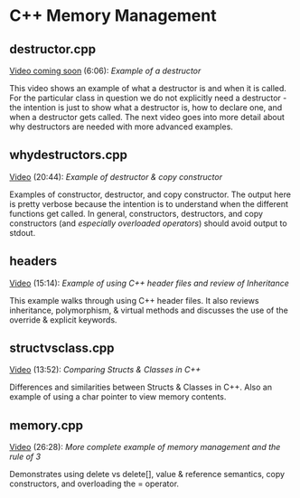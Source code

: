 # C++ Memory Management

## destructor.cpp

[Video coming soon](https://youtu.be/QJZsHWZ3xS4) (6:06): *Example of a destructor*

This video shows an example of what a destructor is and when it is called.  For the particular class in question we do not explicitly need a destructor - the intention is just to show what a destructor is, how to declare one, and when a destructor gets called.  The next video goes into more detail about why destructors are needed with more advanced examples.  

## whydestructors.cpp

[Video](https://youtu.be/M48fMs8LAkg) (20:44): *Example of destructor & copy constructor*

Examples of constructor, destructor, and copy constructor.  The output here is pretty verbose because the intention is to understand when the different functions get called.  In general, constructors, destructors, and copy constructors (and *especially overloaded operators*) should avoid output to stdout.

## headers

[Video](https://youtu.be/JVFjEJidilE) (15:14): *Example of using C++ header files and review of Inheritance*

This example walks through using C++ header files.  It also reviews inheritance, polymorphism, & virtual methods and discusses the use of the override & explicit keywords.

## structvsclass.cpp

[Video](https://youtu.be/PyGxAl4sfK0) (13:52): *Comparing Structs & Classes in C++*

Differences and similarities between Structs & Classes in C++.  Also an example of using a char pointer to view memory contents.

## memory.cpp

[Video](https://youtu.be/rlAHJFy3zH4) (26:28): *More complete example of memory management and the rule of 3*  

Demonstrates using delete vs delete[], value & reference semantics, copy constructors, and overloading the = operator.  
